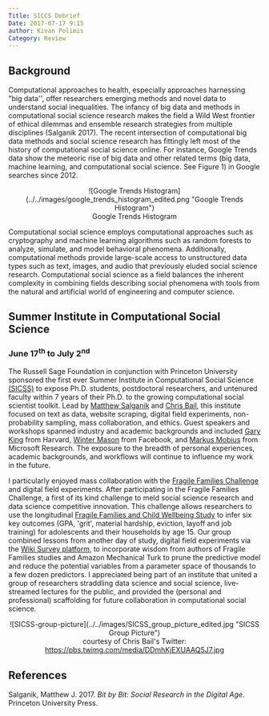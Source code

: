 ```yaml
---
Title: SICCS Debrief
Date: 2017-07-17 9:15
author: Kivan Polimis
Category: Review
---
```

## Background
Computational approaches to health, especially approaches harnessing "big data'', offer researchers emerging methods and novel data to understand social inequalities. The infancy of big data and methods in computational social science research makes the field a Wild West frontier of ethical dilemmas and ensemble research strategies from multiple disciplines (Salganik 2017). The recent intersection of computational big data methods and social science research has fittingly left most of the history of computational social science online. For instance, Google Trends data show the meteoric rise of big data and other related terms (big data, machine learning, and computational social science. See Figure  1) in Google searches since 2012.

<div style="text-align:center" markdown="1"> 
![Google Trends Histogram](../../images/google_trends_histogram_edited.png "Google Trends Histogram")
<figcaption>Google Trends Histogram</figcaption>
</div>

Computational social science employs computational approaches such as cryptography and machine learning algorithms such as random forests to analyze, simulate, and model behavioral phenomena. Additionally, computational methods provide large-scale access to unstructured data types such as text, images, and audio that previously eluded social science research. Computational social science as a field balances the inherent complexity in combining fields describing social phenomena with tools from the natural and artificial world of engineering and computer science.

## Summer Institute in Computational Social Science
### June 17<sup>th</sup> to July 2<sup>nd</sup> 

The Russell Sage Foundation in conjunction with Princeton University sponsored the first ever Summer Institute in Computational Social Science <a href = "https://compsocialscience.github.io/summer-institute/2017/" target ="_blank"> (SICSS)</a> to expose Ph.D. students, postdoctoral researchers, and untenured faculty within 7 years of their Ph.D. to the growing computational social scientist toolkit. Lead by <a href = "https://www.princeton.edu/~mjs3/" target ="_blank"> Matthew Salganik</a> and <a href = "http://www.chrisbail.net/" target ="_blank"> Chris Bail</a>, this institute focused on text as data, website scraping, digital field experiments, non-probability sampling, mass collaboration, and ethics. Guest speakers and workshops spanned industry and academic backgrounds and included <a href = "http://gking.harvard.edu/" target ="_blank"> Gary King</a> from Harvard, <a href = "https://research.fb.com/people/mason-winter/" target ="_blank"> Winter Mason</a> from Facebook, and <a href = "http://www.markusmobius.org/" target ="_blank"> Markus Mobius</a> from Microsoft Research. The exposure to the breadth of personal experiences, academic backgrounds, and workflows will continue to influence my work in the future.

I particularly enjoyed mass collaboration with the <a href = "http://www.fragilefamilieschallenge.org/" target ="_blank"> Fragile Families Challenge</a> and digital field experiments. After participating in the Fragile Families Challenge, a first of its kind challenge to meld social science research and data science competitive innovation. This challenge allows researchers to use the longitudinal <a href = "https://en.wikipedia.org/wiki/Fragile_Families_and_Child_Wellbeing_Study" target ="_blank"> Fragile Families and Child Wellbeing Study</a> to infer six key outcomes (GPA, 'grit', material hardship, eviction, layoff and job training) for adolescents and their households by age 15. Our group combined lessons from another day of study, digital field experiments via the <a href = "http://www.allourideas.org/" target ="_blank"> Wiki Survey platform</a>, to incorporate wisdom from authors of Fragile Families studies and Amazon Mechanical Turk to prune the predictive model and reduce the potential variables from a parameter space of thousands to a few dozen predictors. I appreciated being part of an institute that united a group of researchers straddling data science and social science, live-streamed lectures for the public, and provided the (personal and professional) scaffolding for future collaboration in computational social science.

<div style="text-align:center" markdown="1"> 
![SICSS-group-picture](../../images/SICSS_group_picture_edited.jpg "SICSS Group Picture")
<figcaption>courtesy of Chris Bail's Twitter: <a href "https://pbs.twimg.com/media/DDmhKjEXUAAQ5J7.jpg" target= "_blank">https://pbs.twimg.com/media/DDmhKjEXUAAQ5J7.jpg</a></figcaption>
<div>

<div style="text-align:left" markdown="1"> 

## References 
Salganik, Matthew J. 2017. <i>Bit by Bit: Social Research in the Digital Age</i>. Princeton University Press.
